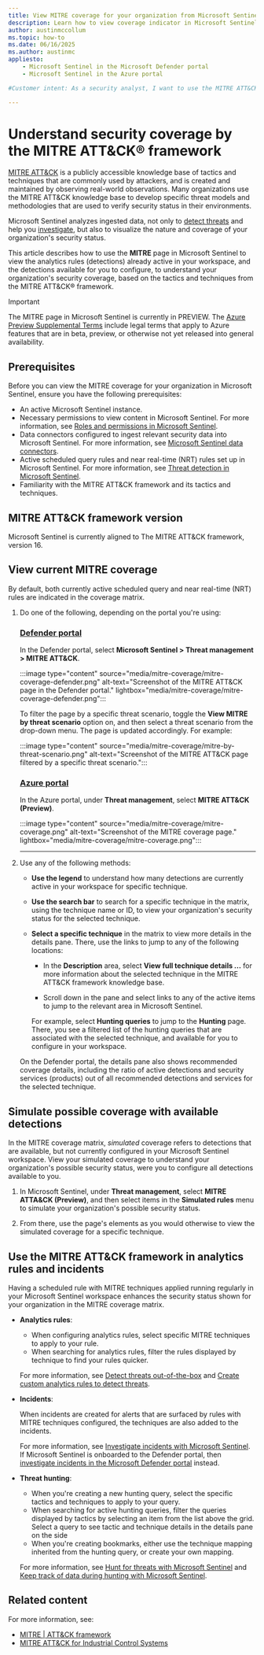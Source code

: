 ```yaml
---
title: View MITRE coverage for your organization from Microsoft Sentinel | Microsoft Docs
description: Learn how to view coverage indicator in Microsoft Sentinel for MITRE tactics that are currently covered, and available to configure, for your organization.
author: austinmccollum
ms.topic: how-to
ms.date: 06/16/2025
ms.author: austinmc
appliesto:
    - Microsoft Sentinel in the Microsoft Defender portal
    - Microsoft Sentinel in the Azure portal

#Customer intent: As a security analyst, I want to use the MITRE ATT&CK framework in Microsoft Sentinel so that I can assess and enhance my organization's threat detection and response capabilities.

---
```


# Understand security coverage by the MITRE ATT&CK® framework

[MITRE ATT&CK](https://attack.mitre.org/#) is a publicly accessible knowledge base of tactics and techniques that are commonly used by attackers, and is created and maintained by observing real-world observations. Many organizations use the MITRE ATT&CK knowledge base to develop specific threat models and methodologies that are used to verify security status in their environments.

Microsoft Sentinel analyzes ingested data, not only to [detect threats](detect-threats-built-in.md) and help you [investigate](investigate-cases.md), but also to visualize the nature and coverage of your organization's security status.

This article describes how to use the **MITRE** page in Microsoft Sentinel to view the analytics rules (detections) already active in your workspace, and the detections available for you to configure, to understand your organization's security coverage, based on the tactics and techniques from the MITRE ATT&CK® framework.

> [!IMPORTANT]
> The MITRE page in Microsoft Sentinel is currently in PREVIEW. The [Azure Preview Supplemental Terms](https://azure.microsoft.com/support/legal/preview-supplemental-terms/) include legal terms that apply to Azure features that are in beta, preview, or otherwise not yet released into general availability.

## Prerequisites

Before you can view the MITRE coverage for your organization in Microsoft Sentinel, ensure you have the following prerequisites:

- An active Microsoft Sentinel instance.
- Necessary permissions to view content in Microsoft Sentinel. For more information, see [Roles and permissions in Microsoft Sentinel](roles.md).
- Data connectors configured to ingest relevant security data into Microsoft Sentinel. For more information, see [Microsoft Sentinel data connectors](connect-data-sources.md).
- Active scheduled query rules and near real-time (NRT) rules set up in Microsoft Sentinel. For more information, see [Threat detection in Microsoft Sentinel](threat-detection.md).
- Familiarity with the MITRE ATT&CK framework and its tactics and techniques.

## MITRE ATT&CK framework version

Microsoft Sentinel is currently aligned to The MITRE ATT&CK framework, version 16.

##  View current MITRE coverage

By default, both currently active scheduled query and near real-time (NRT) rules are indicated in the coverage matrix.

1. Do one of the following, depending on the portal you're using:

    ### [Defender portal](#tab/defender-portal)

    In the Defender portal, select **Microsoft Sentinel > Threat management > MITRE ATT&CK**.

    :::image type="content" source="media/mitre-coverage/mitre-coverage-defender.png" alt-text="Screenshot of the MITRE ATT&CK page in the Defender portal." lightbox="media/mitre-coverage/mitre-coverage-defender.png":::

    To filter the page by a specific threat scenario, toggle the **View MITRE by threat scenario** option on, and then select a threat scenario from the drop-down menu. The page is updated accordingly. For example:

    :::image type="content" source="media/mitre-coverage/mitre-by-threat-scenario.png" alt-text="Screenshot of the MITRE ATT&CK page filtered by a specific threat scenario.":::

    ### [Azure portal](#tab/azure-portal)

    In the Azure portal, under **Threat management**, select **MITRE ATT&CK (Preview)**.

    :::image type="content" source="media/mitre-coverage/mitre-coverage.png" alt-text="Screenshot of the MITRE coverage page." lightbox="media/mitre-coverage/mitre-coverage.png":::

    ---

1. Use any of the following methods:

    - **Use the legend** to understand how many detections are currently active in your workspace for specific technique.

    - **Use the search bar** to search for a specific technique in the matrix, using the technique name or ID, to view your organization's security status for the selected technique.

    - **Select a specific technique** in the matrix to view more details in the details pane. There, use the links to jump to any of the following locations:

        - In the **Description** area, select **View full technique details ...** for more information about the selected technique in the MITRE ATT&CK framework knowledge base.

        - Scroll down in the pane and select links to any of the active items to jump to the relevant area in Microsoft Sentinel.

        For example, select **Hunting queries** to jump to the **Hunting** page. There, you see a filtered list of the hunting queries that are associated with the selected technique, and available for you to configure in your workspace.

    On the Defender portal, the details pane also shows recommended coverage details, including the ratio of active detections and security services (products) out of all recommended detections and services for the selected technique.


## Simulate possible coverage with available detections

In the MITRE coverage matrix, *simulated* coverage refers to detections that are available, but not currently configured in your Microsoft Sentinel workspace. View your simulated coverage to understand your organization's possible security status, were you to configure all detections available to you.

1. In Microsoft Sentinel, under **Threat management**, select **MITRE ATTA&CK (Preview)**, and then select items in the **Simulated rules** menu to simulate your organization's possible security status.

1. From there, use the page's elements as you would otherwise to view the simulated coverage for a specific technique.

## Use the MITRE ATT&CK framework in analytics rules and incidents

Having a scheduled rule with MITRE techniques applied running regularly in your Microsoft Sentinel workspace enhances the security status shown for your organization in the MITRE coverage matrix.

- **Analytics rules**:

    - When configuring analytics rules, select specific MITRE techniques to apply to your rule.
    - When searching for analytics rules, filter the rules displayed by technique to find your rules quicker.

    For more information, see [Detect threats out-of-the-box](detect-threats-built-in.md) and [Create custom analytics rules to detect threats](detect-threats-custom.md).

- **Incidents**:

    When incidents are created for alerts that are surfaced by rules with MITRE techniques configured, the techniques are also added to the incidents.

    For more information, see [Investigate incidents with Microsoft Sentinel](investigate-cases.md). If Microsoft Sentinel is onboarded to the Defender portal, then [investigate incidents in the Microsoft Defender portal](/defender-xdr/investigate-incidents) instead.

- **Threat hunting**:

    - When you're creating a new hunting query, select the specific tactics and techniques to apply to your query.
    - When searching for active hunting queries, filter the queries displayed by tactics by selecting an item from the list above the grid. Select a query to see tactic and technique details in the details pane on the side
    - When you're creating bookmarks, either use the technique mapping inherited from the hunting query, or create your own mapping.

    For more information, see [Hunt for threats with Microsoft Sentinel](hunting.md) and [Keep track of data during hunting with Microsoft Sentinel](bookmarks.md).

## Related content

For more information, see:

- [MITRE | ATT&CK framework](https://attack.mitre.org/)
- [MITRE ATT&CK for Industrial Control Systems](https://www.mitre.org/news-insights/news-release/mitre-releases-framework-cyber-attacks-industrial-control-systems)
